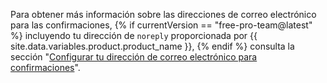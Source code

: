 Para obtener más información sobre las direcciones de correo electrónico para las confirmaciones, {% if currentVersion == "free-pro-team@latest" %} incluyendo tu dirección de `noreply` proporcionada por {{ site.data.variables.product.product_name }}, {% endif %} consulta la sección "[Configurar tu dirección de correo electrónico para confirmaciones](/articles/setting-your-commit-email-address)".

